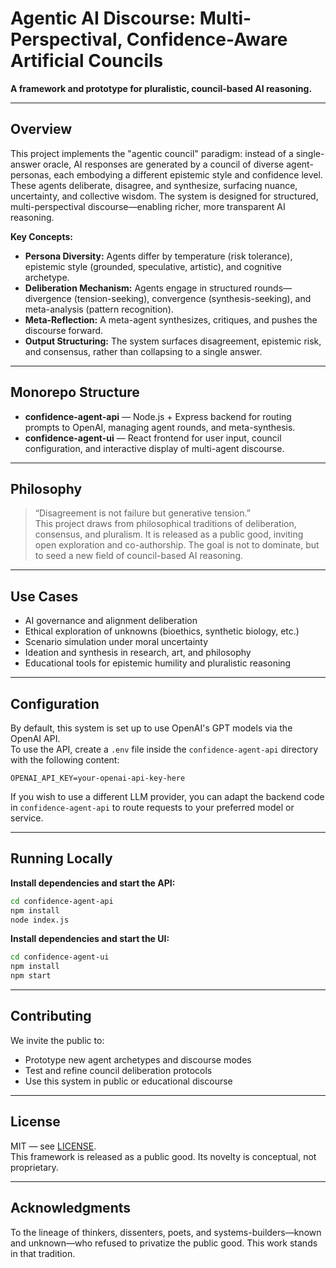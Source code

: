 # Agentic AI Discourse: Multi-Perspectival, Confidence-Aware Artificial Councils

**A framework and prototype for pluralistic, council-based AI reasoning.**

---

## Overview

This project implements the "agentic council" paradigm: instead of a single-answer oracle, AI responses are generated by a council of diverse agent-personas, each embodying a different epistemic style and confidence level. These agents deliberate, disagree, and synthesize, surfacing nuance, uncertainty, and collective wisdom. The system is designed for structured, multi-perspectival discourse—enabling richer, more transparent AI reasoning.

**Key Concepts:**
- **Persona Diversity:** Agents differ by temperature (risk tolerance), epistemic style (grounded, speculative, artistic), and cognitive archetype.
- **Deliberation Mechanism:** Agents engage in structured rounds—divergence (tension-seeking), convergence (synthesis-seeking), and meta-analysis (pattern recognition).
- **Meta-Reflection:** A meta-agent synthesizes, critiques, and pushes the discourse forward.
- **Output Structuring:** The system surfaces disagreement, epistemic risk, and consensus, rather than collapsing to a single answer.

---

## Monorepo Structure

- **confidence-agent-api** — Node.js + Express backend for routing prompts to OpenAI, managing agent rounds, and meta-synthesis.
- **confidence-agent-ui** — React frontend for user input, council configuration, and interactive display of multi-agent discourse.

---

## Philosophy

> “Disagreement is not failure but generative tension.”  
> This project draws from philosophical traditions of deliberation, consensus, and pluralism. It is released as a public good, inviting open exploration and co-authorship. The goal is not to dominate, but to seed a new field of council-based AI reasoning.

---

## Use Cases

- AI governance and alignment deliberation
- Ethical exploration of unknowns (bioethics, synthetic biology, etc.)
- Scenario simulation under moral uncertainty
- Ideation and synthesis in research, art, and philosophy
- Educational tools for epistemic humility and pluralistic reasoning

---

## Configuration

By default, this system is set up to use OpenAI's GPT models via the OpenAI API.  
To use the API, create a `.env` file inside the `confidence-agent-api` directory with the following content:

```
OPENAI_API_KEY=your-openai-api-key-here
```

If you wish to use a different LLM provider, you can adapt the backend code in `confidence-agent-api` to route requests to your preferred model or service.

---

## Running Locally

**Install dependencies and start the API:**
```bash
cd confidence-agent-api
npm install
node index.js
```

**Install dependencies and start the UI:**
```bash
cd confidence-agent-ui
npm install
npm start
```

---

## Contributing

We invite the public to:
- Prototype new agent archetypes and discourse modes
- Test and refine council deliberation protocols
- Use this system in public or educational discourse

---

## License

MIT — see [LICENSE](./LICENSE).  
This framework is released as a public good. Its novelty is conceptual, not proprietary.

---

## Acknowledgments

To the lineage of thinkers, dissenters, poets, and systems-builders—known and unknown—who refused to privatize the public good. This work stands in that tradition.